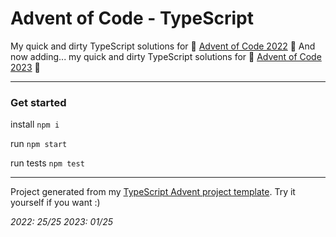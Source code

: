 # Advent of Code - TypeScript

My quick and dirty TypeScript solutions for 🎄 [Advent of Code 2022](https://adventofcode.com/2022) 🎄
And now adding... my quick and dirty TypeScript solutions for 🎄 [Advent of Code 2023](https://adventofcode.com/2023) 🎄

---

### Get started

install
`npm i`

run
`npm start`

run tests
`npm test`

---

Project generated from my [TypeScript Advent project template](https://github.com/neon-inkblast/AdvenTS). Try it yourself if you want :)

_2022: 25/25_
_2023: 01/25_
